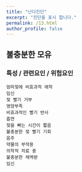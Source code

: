 ```yaml
---
title: "난다진단"
excerpt: "진단을 표시 합니다."
permalink: /13.html
author_profile: false
---
```

## 불충분한 모유


### 특성 / 관련요인 / 위험요인

>   
                        
    엄마젖에 비효과적 애착
    임신
    젖 빨기 거부
    영양부족
    비효과적인 빨기 반사
    흡연
    젖을 빠는 시간이 짧음
    불충분한 젖 빨기 기회
    음주
    약물의 부작용
    의학적 치료 중
    불충분한 체액량
    임신
